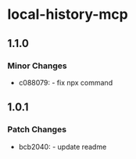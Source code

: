 # local-history-mcp

## 1.1.0

### Minor Changes

- c088079: - fix npx command

## 1.0.1

### Patch Changes

- bcb2040: - update readme
